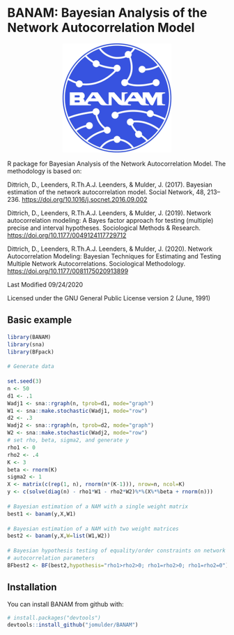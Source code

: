 # BANAM: Bayesian Analysis of the Network Autocorrelation Model
 
<p align="center">
  <img src="man/figures/logo_BANAM.png" width = 250 />

</p>

R package for Bayesian Analysis of the Network Autocorrelation Model. The methodology
is based on:

Dittrich, D., Leenders, R.Th.A.J. Leenders, & Mulder, J. (2017). Bayesian estimation of the network autocorrelation model. Social Network, 48, 213–236. https://doi.org/10.1016/j.socnet.2016.09.002

Dittrich, D., Leenders, R.Th.A.J. Leenders, & Mulder, J. (2019). Network autocorrelation modeling: A Bayes factor approach for testing (multiple) precise and interval hypotheses. Sociological Methods & Research. https://doi.org/10.1177/0049124117729712

Dittrich, D., Leenders, R.Th.A.J. Leenders, & Mulder, J. (2020). Network Autocorrelation Modeling: Bayesian Techniques for Estimating and Testing Multiple Network Autocorrelations. Sociological Methodology. https://doi.org/10.1177/0081175020913899

Last Modified 09/24/2020

Licensed under the GNU General Public License version 2 (June, 1991)


Basic example
-------------

``` r
library(BANAM)
library(sna)
library(BFpack)

# Generate data

set.seed(3)
n <- 50
d1 <- .1
Wadj1 <- sna::rgraph(n, tprob=d1, mode="graph")
W1 <- sna::make.stochastic(Wadj1, mode="row")
d2 <- .3
Wadj2 <- sna::rgraph(n, tprob=d2, mode="graph")
W2 <- sna::make.stochastic(Wadj2, mode="row")
# set rho, beta, sigma2, and generate y
rho1 <- 0
rho2 <- .4
K <- 3
beta <- rnorm(K)
sigma2 <- 1
X <- matrix(c(rep(1, n), rnorm(n*(K-1))), nrow=n, ncol=K)
y <- c(solve(diag(n) - rho1*W1 - rho2*W2)%*%(X%*%beta + rnorm(n)))

# Bayesian estimation of a NAM with a single weight matrix
best1 <- banam(y,X,W1)

# Bayesian estimation of a NAM with two weight matrices
best2 <- banam(y,X,W=list(W1,W2))

# Bayesian hypothesis testing of equality/order constraints on network
# autocorrelation parameters
BFbest2 <- BF(best2,hypothesis="rho1>rho2>0; rho1=rho2>0; rho1=rho2=0")

```

Installation
------------

You can install BANAM from github with:

``` r
# install.packages("devtools")
devtools::install_github("jomulder/BANAM")
